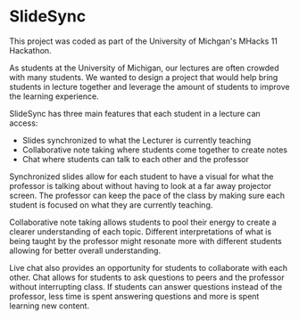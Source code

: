 # SlideSync

This project was coded as part of the University of Michgan's MHacks 11 Hackathon.

As students at the University of Michigan, our lectures are often crowded with many students. We wanted to design a project that would help bring students in lecture together and leverage the amount of students to improve the learning experience.

SlideSync has three main features that each student in a lecture can access:
- Slides synchronized to what the Lecturer is currently teaching
- Collaborative note taking where students come together to create notes
- Chat where students can talk to each other and the professor

Synchronized slides allow for each student to have a visual for what the professor is talking about without having to look at a far away projector screen. The professor can keep the pace of the class by making sure each student is focused on what they are currently teaching.

Collaborative note taking allows students to pool their energy to create a clearer understanding of each topic. Different interpretations of what is being taught by the professor might resonate more with different students allowing for better overall understanding.

Live chat also provides an opportunity for students to collaborate with each other. Chat allows for students to ask questions to peers and the professor without interrupting class. If students can answer questions instead of the professor, less time is spent answering questions and more is spent learning new content.
